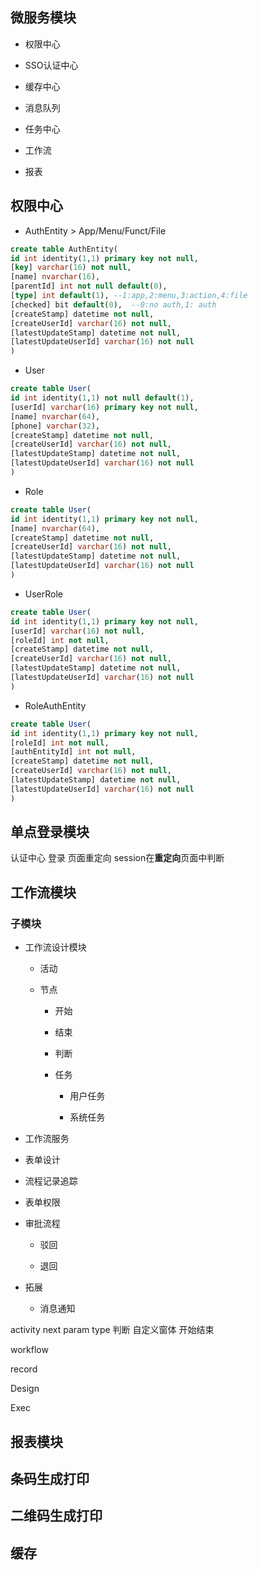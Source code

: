 ## 微服务模块

* 权限中心

* SSO认证中心

* 缓存中心

* 消息队列

* 任务中心

* 工作流

* 报表




## 权限中心

* AuthEntity > App/Menu/Funct/File

```sql
create table AuthEntity(
id int identity(1,1) primary key not null,
[key] varchar(16) not null,
[name] nvarchar(16),
[parentId] int not null default(0),
[type] int default(1), --1:app,2:menu,3:action,4:file
[checked] bit default(0),  --0:no auth,1: auth
[createStamp] datetime not null,
[createUserId] varchar(16) not null,
[latestUpdateStamp] datetime not null,
[latestUpdateUserId] varchar(16) not null
)
```


* User

```sql
create table User(
id int identity(1,1) not null default(1), 
[userId] varchar(16) primary key not null,
[name] nvarchar(64),
[phone] varchar(32),
[createStamp] datetime not null,
[createUserId] varchar(16) not null,
[latestUpdateStamp] datetime not null,
[latestUpdateUserId] varchar(16) not null
)
```

* Role

```sql
create table User(
id int identity(1,1) primary key not null, 
[name] nvarchar(64),
[createStamp] datetime not null,
[createUserId] varchar(16) not null,
[latestUpdateStamp] datetime not null,
[latestUpdateUserId] varchar(16) not null
)
```

* UserRole

```sql
create table User(
id int identity(1,1) primary key not null, 
[userId] varchar(16) not null,
[roleId] int not null,
[createStamp] datetime not null,
[createUserId] varchar(16) not null,
[latestUpdateStamp] datetime not null,
[latestUpdateUserId] varchar(16) not null
)
```

* RoleAuthEntity
```sql
create table User(
id int identity(1,1) primary key not null, 
[roleId] int not null,
[authEntityId] int not null,
[createStamp] datetime not null,
[createUserId] varchar(16) not null,
[latestUpdateStamp] datetime not null,
[latestUpdateUserId] varchar(16) not null
)
```


## 单点登录模块

认证中心
    登录 页面重定向 session在**重定向**页面中判断


## 工作流模块

### 子模块

* 工作流设计模块

    * 活动

    * 节点

        * 开始

        * 结束

        * 判断

        * 任务

            * 用户任务

            * 系统任务


* 工作流服务

* 表单设计

* 流程记录追踪

* 表单权限


* 审批流程

    * 驳回

    * 退回

* 拓展

    * 消息通知

    



activity
    next param
    type
        判断
        自定义窗体
        开始结束

workflow

record


Design

Exec

## 报表模块



## 条码生成打印

## 二维码生成打印

## 缓存

